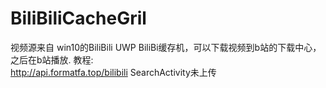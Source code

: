 # BiliBiliCacheGril
视频源来自 win10的BiliBili UWP
BiliBi缓存机，可以下载视频到b站的下载中心，之后在b站播放.
教程:<br>
http://api.formatfa.top/bilibili
SearchActivity未上传
